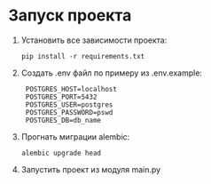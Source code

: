 # Запуск проекта
1) Установить все зависимости проекта:
    ```commandline
    pip install -r requirements.txt
    ```
2) Создать .env файл по примеру из .env.example:
   ```
    POSTGRES_HOST=localhost
    POSTGRES_PORT=5432
    POSTGRES_USER=postgres
    POSTGRES_PASSWORD=pswd
    POSTGRES_DB=db_name
    ```
3) Прогнать миграции alembic:
    ```commandline
   alembic upgrade head
    ```
4) Запустить проект из модуля main.py